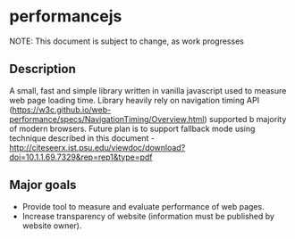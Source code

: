 # performancejs

NOTE: This document is subject to change, as work progresses


## Description

A small, fast and simple library written in vanilla javascript used to measure web page loading time. Library heavily rely on navigation timing API (https://w3c.github.io/web-performance/specs/NavigationTiming/Overview.html) supported b majority of modern browsers. Future plan is to support fallback mode using technique described in this document - http://citeseerx.ist.psu.edu/viewdoc/download?doi=10.1.1.69.7329&rep=rep1&type=pdf


## Major goals

* Provide tool to measure and evaluate performance of web pages.
* Increase transparency of website (information must be published by website owner).
